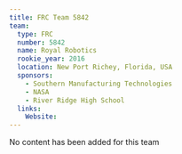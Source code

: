 ```yaml
---
title: FRC Team 5842
team:
  type: FRC
  number: 5842
  name: Royal Robotics
  rookie_year: 2016
  location: New Port Richey, Florida, USA
  sponsors:
    - Southern Manufacturing Technologies
    - NASA
    - River Ridge High School
  links:
    Website: 
---
```

No content has been added for this team